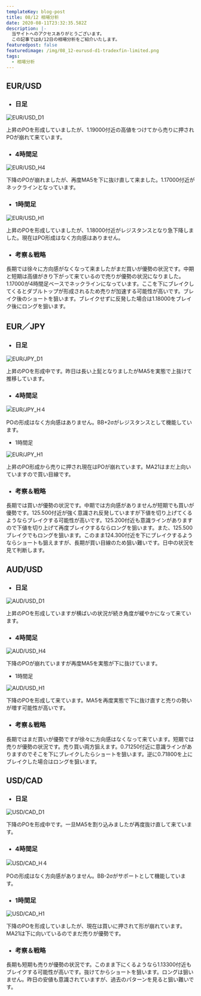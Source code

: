 ```yaml
---
templateKey: blog-post
title: 08/12 相場分析
date: 2020-08-11T23:32:35.582Z
description: |-
  当サイトへのアクセスありがとうございます。
  この記事では8/12日の相場分析をご紹介いたします。
featuredpost: false
featuredimage: /img/08_12-eurusd-d1-tradexfin-limited.png
tags:
  - 相場分析
---
```

## EUR/USD

* ### 日足

![EUR/USD_D1](/img/08_12-eurusd-d1-tradexfin-limited.png)

上昇のPOを形成していましたが、1.19000付近の高値をつけてから売りに押されPOが崩れて来ています。

* ### 4時間足

![EUR/USD_H4](/img/08_12-usdcad-h4-tradexfin-limited.png)

下降のPOが崩れましたが、再度MA5を下に抜け直して来ました。1.17000付近がネックラインとなっています。

* ### 1時間足

![EUR/USD_H1](/img/08_12-eurusd-h1-tradexfin-limited.png)

上昇のPOを形成していましたが、1.18000付近がレジスタンスとなり急下降しました。現在はPO形成はなく方向感はありません。

* ### 考察＆戦略

長期では徐々に方向感がなくなって来ましたがまだ買いが優勢の状況です。中期と短期は高値がきり下がって来ているので売りが優勢の状況になりました。1.17000が4時間足ベースでネックラインになっています。ここを下にブレイクしてくるとダブルトップが形成されるため売りが加速する可能性が高いです。ブレイク後のショートを狙います。ブレイクせずに反発した場合は1.18000をブレイク後にロングを狙います。

## EUR／JPY

* ### 日足

![EUR/JPY_D1](/img/08_12-eurjpy-d1-tradexfin-limited.png)

上昇のPOを形成中です。昨日は長い上髭となりましたがMA5を実態で上抜けて推移しています。

* ### 4時間足

![EUR/JPY_H４](/img/08_12-eurjpy-h4-tradexfin-limited.png)

POの形成はなく方向感はありません。BB+2σがレジスタンスとして機能しています。

* 1時間足

![EUR/JPY_H1](/img/08_12-eurjpy-h1-tradexfin-limited.png)

上昇のPO形成から売りに押され現在はPOが崩れています。MA21はまだ上向いていますので買い目線です。

* ### 考察＆戦略

長期では買いが優勢の状況です。中期では方向感がありませんが短期でも買いが優勢です。125.500付近が強く意識され反発していますが下値を切り上げてくるようならブレイクする可能性が高いです。125.200付近も意識ラインがありますので下値を切り上げて再度ブレイクするならロングを狙います。また、125.500ブレイクでもロングを狙います。このまま124.300付近を下にブレイクするようならショートも狙えますが、長期が買い目線のため狙い難いです。日中の状況を見て判断します。

## AUD/USD

* ### 日足

![AUD/USD_D1](/img/08_12-audusd-d1-tradexfin-limited.png)

上昇のPOを形成していますが横ばいの状況が続き角度が緩やかになって来ています。

* ### 4時間足

![AUD/USD_H4](/img/08_12-audusd-h4-tradexfin-limited.png)

下降のPOが崩れていますが再度MA5を実態が下に抜けています。

* 1時間足

![AUD/USD_H1](/img/08_12-audusd-h1-tradexfin-limited.png)

下降のPOを形成して来ています。MA5を再度実態で下に抜け直すと売りの勢いが増す可能性が高いです。

* ### 考察＆戦略

長期ではまだ買いが優勢ですが徐々に方向感はなくなって来ています。短期では売りが優勢の状況です。売り買い両方狙えます。0.71250付近に意識ラインがありますのでそこを下にブレイクしたらショートを狙います。逆に0.71800を上にブレイクした場合はロングを狙います。

## USD/CAD

* ### 日足

![USD/CAD_D1](/img/08_12-usdcad-d1-tradexfin-limited.png)

下降のPOを形成中です。一旦MA5を割り込みましたが再度抜け直して来ています。

* ### 4時間足

![USD/CAD_H４](/img/08_12-usdcad-h4-tradexfin-limited.png)

POの形成はなく方向感がありません。BB-2σがサポートとして機能しています。

* ### 1時間足

![USD/CAD_H1](/img/08_12-usdcad-h1-tradexfin-limited.png)

下降のPOを形成していましたが、現在は買いに押されて形が崩れています。MA21は下に向いているのでまだ売りが優勢です。

* ### 考察＆戦略

長期も短期も売りが優勢の状況です。このまま下にくるようなら1.13300付近もブレイクする可能性が高いです。抜けてからショートを狙います。ロングは狙いません。昨日の安値も意識されていますが、過去のパターンを見ると狙い難いです。